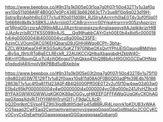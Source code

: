 https://www.beepbox.co/#9n31s1k0l05e03t1oa7g0fj07r1i0o432T1v1u3af0qwx10p511d08A9F4B0Q07e0Pc436E3b662663cT7v3ue8f10p9q023d19H-SstrsrBzjAqihh6IcE0T7v1u41f0q011d08H_RJSIrsAArrrrrh0IaE0T4v3uf0f0q011z6666ji8k8k3jSBKSJJAArriiiiii07JCABrzrrrrrrr00YrkqHrsrrrrjr005zrAqzrjzrrqr1jRjrqGGrrzsrsA099ijrABJJJIAzrrtirqrqjqixzsrAjrqjiqaqqysttAJqjikikrizrHtBJJAzArzrIsRCITKSS099ijrAJS____Qg99habbCAYrDzh00E0b4x8id5c000018h4i4g0000004i8i4000004ycz8g000p23SFE-AzjmCLVOomGKCG1KEHQbarsD9JGHHAWqo6CPh-3bha-EZCLWXbKwaOHFIKSG5qAU5qKZT97GNbeOXsQvtYPhUElSOaunqBMdVen_jBvSq_I9rtcRTqBgECLREckR_22AUiKCCjQHbaXbaqgbdHZkbW4O-6jKrnYORqvmQLq7U4zjhD6ngpt17ghQkkq41ihQ9BbAcH9GOIGGCDaOHNqxq1qdpdijARXmpIV8KPBBd5ulBXeibIw

https://www.beepbox.co/#9n31s0k0l05e03t2ma7g0fj07r1i0o432T6v1u75f10n9q802d03W7E129T1v1u62f0qwx10s811d08A0F0B0Q00adPfe39E4b761862863bT1v1uc4f0q8111d23A0F4B4Q5000Pff00E0T2v2u15f10w4qw02d03w0E0b4z95kP000000004y4w0000000i4x0000004ycO8g000p241JfvHZ9cx9BYFAXGWWXGWWUqKGKOK89aOGGy_gHIKEEFGFFFAWqGUqGKyCKOhAGqaGXqqaXdvRiTHYHWHH1rvH2ITj-F9daCLXcR-bQ2Dm9ptCSVpoFEZ9tlj3lgdBdtllt5deFp45dBBRJR4Lnpnrk1pKDUB3xWAACG1jasaq2CwFEaq2CwmwmywmwmyyzgwqqGqqqGqaGqWqaGo2CGCyKCyOCyyCyDsEwHqGGaqqqqqaaqGGGaqqqqqaaGqbarg0
